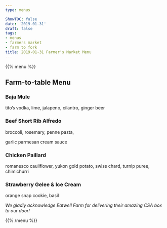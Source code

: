 ```yaml
---
type: menus

ShowTOC: false
date: '2019-01-31'
draft: false
tags:
- menus
- farmers market
- farm to fork
title: 2019-01-31 Farmer's Market Menu
---
```


{{% menu %}}

## Farm\-to\-table Menu

### Baja Mule

tito’s vodka, lime, jalapeno, cilantro, ginger beer

### Beef Short Rib Alfredo

broccoli, rosemary, penne pasta,

garlic parmesan cream sauce

### Chicken Paillard

romanesco cauliflower, yukon gold potato,
swiss chard, turnip puree, chimichurri

### Strawberry Gelee & Ice Cream

orange snap cookie, basil


*We gladly acknowledge Eatwell Farm for*
*delivering their amazing CSA box to our door\!*

{{% /menu %}}
